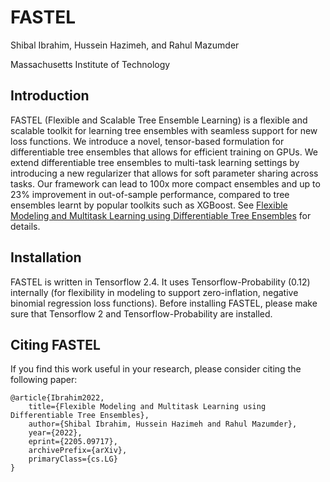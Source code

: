 # FASTEL

Shibal Ibrahim, Hussein Hazimeh, and Rahul Mazumder

Massachusetts Institute of Technology

## Introduction

FASTEL (Flexible and Scalable Tree Ensemble Learning) is a flexible and scalable toolkit for learning tree ensembles with seamless support for new loss functions. We introduce a novel, tensor-based formulation for differentiable tree ensembles that allows for efficient training on GPUs.  We extend differentiable tree ensembles to multi-task learning settings by introducing a new regularizer that allows for soft parameter sharing across tasks. Our framework can lead to 100x more compact ensembles and up to 23% improvement in out-of-sample performance, compared to tree ensembles learnt by popular toolkits such as XGBoost. See [Flexible Modeling and Multitask Learning using Differentiable
Tree Ensembles](https://arxiv.org/abs/2205.09717) for details.

## Installation
FASTEL is written in Tensorflow 2.4. It uses Tensorflow-Probability (0.12) internally (for flexibility in modeling to support zero-inflation, negative binomial regression loss functions). Before installing FASTEL, please make sure that Tensorflow 2 and Tensorflow-Probability are installed.


## Citing FASTEL
If you find this work useful in your research, please consider citing the following paper:

```
@article{Ibrahim2022,
    title={Flexible Modeling and Multitask Learning using Differentiable Tree Ensembles},    
    author={Shibal Ibrahim, Hussein Hazimeh and Rahul Mazumder},
    year={2022},
    eprint={2205.09717},
    archivePrefix={arXiv},
    primaryClass={cs.LG}
}
```
